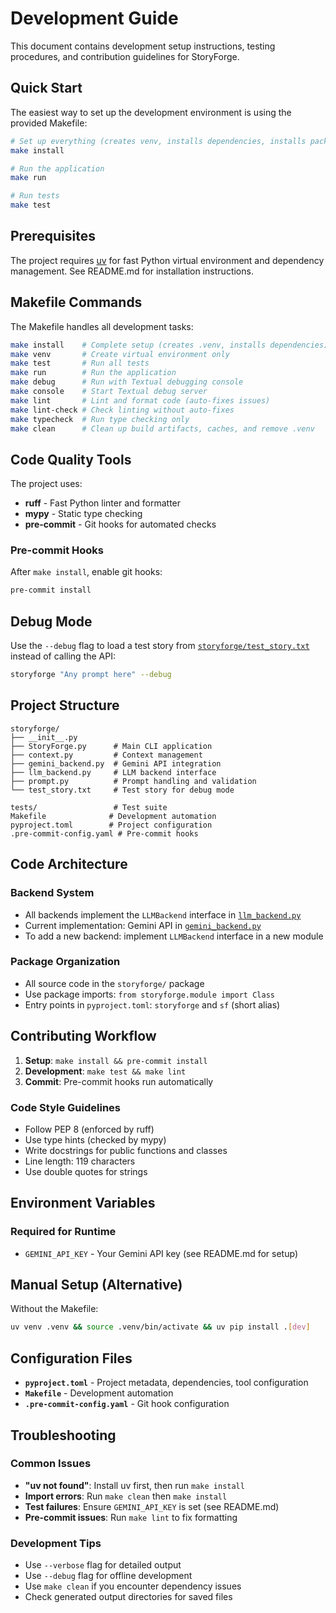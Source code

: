 # Development Guide

This document contains development setup instructions, testing procedures, and contribution guidelines for StoryForge.

## Quick Start

The easiest way to set up the development environment is using the provided Makefile:

```bash
# Set up everything (creates venv, installs dependencies, installs package in editable mode)
make install

# Run the application
make run

# Run tests
make test
```

## Prerequisites

The project requires [uv](https://github.com/astral-sh/uv) for fast Python virtual environment and dependency management. See README.md for installation instructions.

## Makefile Commands

The Makefile handles all development tasks:

```bash
make install    # Complete setup (creates .venv, installs dependencies)
make venv       # Create virtual environment only
make test       # Run all tests
make run        # Run the application
make debug      # Run with Textual debugging console
make console    # Start Textual debug server
make lint       # Lint and format code (auto-fixes issues)
make lint-check # Check linting without auto-fixes
make typecheck  # Run type checking only
make clean      # Clean up build artifacts, caches, and remove .venv
```

## Code Quality Tools

The project uses:
- **ruff** - Fast Python linter and formatter
- **mypy** - Static type checking
- **pre-commit** - Git hooks for automated checks

### Pre-commit Hooks

After `make install`, enable git hooks:

```bash
pre-commit install
```

## Debug Mode

Use the `--debug` flag to load a test story from [`storyforge/test_story.txt`](storyforge/test_story.txt) instead of calling the API:

```bash
storyforge "Any prompt here" --debug
```

## Project Structure

```
storyforge/
├── __init__.py
├── StoryForge.py      # Main CLI application
├── context.py         # Context management
├── gemini_backend.py  # Gemini API integration
├── llm_backend.py     # LLM backend interface
├── prompt.py          # Prompt handling and validation
└── test_story.txt     # Test story for debug mode

tests/                 # Test suite
Makefile              # Development automation
pyproject.toml        # Project configuration
.pre-commit-config.yaml # Pre-commit hooks
```

## Code Architecture

### Backend System

- All backends implement the `LLMBackend` interface in [`llm_backend.py`](storyforge/llm_backend.py)
- Current implementation: Gemini API in [`gemini_backend.py`](storyforge/gemini_backend.py)
- To add a new backend: implement `LLMBackend` interface in a new module

### Package Organization

- All source code in the `storyforge/` package
- Use package imports: `from storyforge.module import Class`
- Entry points in `pyproject.toml`: `storyforge` and `sf` (short alias)

## Contributing Workflow

1. **Setup**: `make install && pre-commit install`
2. **Development**: `make test && make lint`
3. **Commit**: Pre-commit hooks run automatically

### Code Style Guidelines

- Follow PEP 8 (enforced by ruff)
- Use type hints (checked by mypy)
- Write docstrings for public functions and classes
- Line length: 119 characters
- Use double quotes for strings

## Environment Variables

### Required for Runtime
- `GEMINI_API_KEY` - Your Gemini API key (see README.md for setup)

## Manual Setup (Alternative)

Without the Makefile:

```bash
uv venv .venv && source .venv/bin/activate && uv pip install .[dev]
```

## Configuration Files

- **`pyproject.toml`** - Project metadata, dependencies, tool configuration
- **`Makefile`** - Development automation
- **`.pre-commit-config.yaml`** - Git hook configuration

## Troubleshooting

### Common Issues

- **"uv not found"**: Install uv first, then run `make install`
- **Import errors**: Run `make clean` then `make install`
- **Test failures**: Ensure `GEMINI_API_KEY` is set (see README.md)
- **Pre-commit issues**: Run `make lint` to fix formatting

### Development Tips

- Use `--verbose` flag for detailed output
- Use `--debug` flag for offline development
- Use `make clean` if you encounter dependency issues
- Check generated output directories for saved files